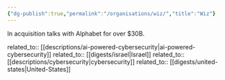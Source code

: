 ```yaml
---
{"dg-publish":true,"permalink":"/organisations/wiz/","title":"Wiz"}
---
```



In acquisition talks with Alphabet for over $30B.

related_to:: [[descriptions/ai-powered-cybersecurity\|ai-powered-cybersecurity]]
related_to:: [[digests/israel\|Israel]]
related_to:: [[descriptions/cybersecurity\|cybersecurity]]
related_to:: [[digests/united-states\|United-States]]
